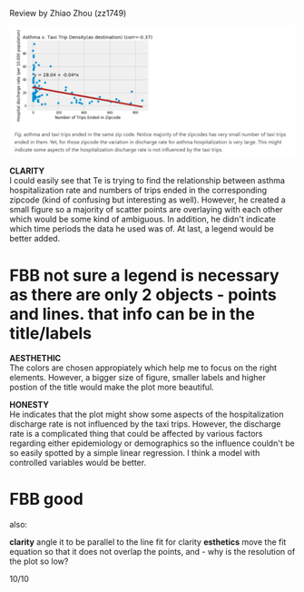 Review by Zhiao Zhou (zz1749)


![Alt text](td928.png)

**CLARITY**  
I could easily see that Te is trying to find the relationship between asthma hospitalization rate and numbers of trips ended in the corresponding zipcode (kind of confusing but interesting as well). However, he created a small figure so a majority of scatter points are overlaying with each other which would be some kind of ambiguous. In addition, he didn't indicate which time periods the data he used was of. At last, a legend would be better added.

# FBB not sure a legend is necessary as there are only 2 objects - points and lines. that info can be in the title/labels
 
**AESTHETHIC**  
The colors are chosen appropiately which help me to focus on the right elements. However, a bigger size of figure, smaller labels and higher postion of the title would make the plot more beautiful.

**HONESTY**  
He indicates that the plot might show some aspects of the hospitalization discharge rate is not influenced by the taxi trips. However, the discharge rate is a complicated thing that could be affected by various factors regarding either epidemiology or demographics so the influence couldn't be so easily spotted by a simple linear regression. I think a model with controlled variables would be better.

# FBB good
also: 

**clarity** angle it to be parallel to the line fit for clarity
**esthetics** move the fit equation so that it does not overlap the points, and  - why is the resolution of the plot so low? 

10/10
